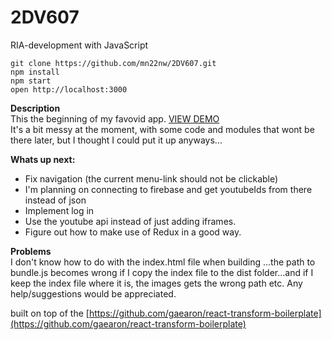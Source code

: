 # 2DV607
RIA-development with JavaScript

```
git clone https://github.com/mn22nw/2DV607.git
npm install
npm start
open http://localhost:3000
```
**Description**  
This the beginning of my favovid app.    [VIEW DEMO](http://mn22nw.github.io/2DV607/dist/)  
It's a bit messy at the moment, with some code and modules that wont be there later, but I thought I could put it up anyways...

**Whats up next:**  

* Fix navigation (the current menu-link should not be clickable)
* I'm planning on connecting to firebase and get youtubeIds from there instead of json
* Implement log in 
* Use the youtube api instead of just adding iframes. 
* Figure out how to make use of Redux in a good way.

**Problems**  
I don't know how to do with the index.html file when building ...the path to bundle.js becomes wrong if I copy the index file to the dist folder...and if I keep the index file where it is, the images gets the wrong path etc. Any help/suggestions would be appreciated. 

built on top of the [https://github.com/gaearon/react-transform-boilerplate](https://github.com/gaearon/react-transform-boilerplate)


